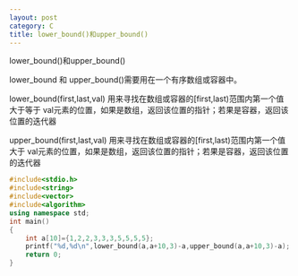 ```yaml
---
layout: post
category: C
title: lower_bound()和upper_bound()
---
```


lower_bound()和upper_bound()

lower_bound 和 upper_bound()需要用在一个有序数组或容器中。 

lower_bound(first,last,val) 用来寻找在数组或容器的[first,last)范围内第一个值大于等于 
val元素的位置，如果是数组，返回该位置的指针；若果是容器，返回该位置的迭代器 

upper_bound(first,last,val) 用来寻找在数组或容器的[first,last)范围内第一个值大于 
val元素的位置，如果是数组，返回该位置的指针；若果是容器，返回该位置的迭代器

```c++
#include<stdio.h>
#include<string>
#include<vector>
#include<algorithm>
using namespace std;
int main()
{
    int a[10]={1,2,2,3,3,3,5,5,5,5};
    printf("%d,%d\n",lower_bound(a,a+10,3)-a,upper_bound(a,a+10,3)-a);
    return 0;
}

```